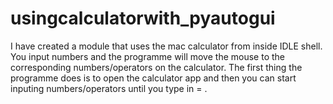 # usingcalculatorwith_pyautogui
I have created a module that uses the mac calculator from inside IDLE shell. You input numbers and the programme will move the mouse to the corresponding numbers/operators on the calculator. The first thing the programme does is to open the calculator app and then you can start inputing numbers/operators until you type in = .
